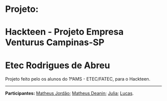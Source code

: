 # Projeto:
# Hackteen - Projeto Empresa Venturus Campinas-SP
# Etec Rodrigues de Abreu

<p>Projeto feito pelo os alunos do 1ºAMS - ETEC/FATEC, para o Hackteen.</p>

---

**Participantes:** [Matheus Jordão](https://github.com/MatheusJordao12/); [Matheus Deanin](https://github.com/MatheusDeanin/); [Julia](); [Lucas](https://github.com/LcsGomes-AMS/).

